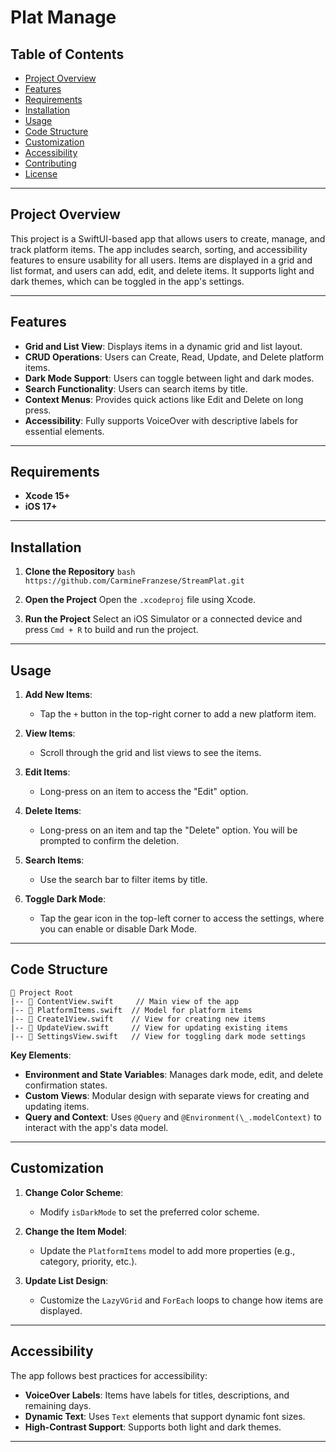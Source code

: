 # Plat Manage

## Table of Contents
- [Project Overview](#project-overview)
- [Features](#features)
- [Requirements](#requirements)
- [Installation](#installation)
- [Usage](#usage)
- [Code Structure](#code-structure)
- [Customization](#customization)
- [Accessibility](#accessibility)
- [Contributing](#contributing)
- [License](#license)

---

## Project Overview
This project is a SwiftUI-based app that allows users to create, manage, and track platform items. The app includes search, sorting, and accessibility features to ensure usability for all users. Items are displayed in a grid and list format, and users can add, edit, and delete items. It supports light and dark themes, which can be toggled in the app's settings.

---

## Features
- **Grid and List View**: Displays items in a dynamic grid and list layout.
- **CRUD Operations**: Users can Create, Read, Update, and Delete platform items.
- **Dark Mode Support**: Users can toggle between light and dark modes.
- **Search Functionality**: Users can search items by title.
- **Context Menus**: Provides quick actions like Edit and Delete on long press.
- **Accessibility**: Fully supports VoiceOver with descriptive labels for essential elements.

---

## Requirements
- **Xcode 15+**
- **iOS 17+**

---

## Installation

1. **Clone the Repository**
   `bash https://github.com/CarmineFranzese/StreamPlat.git`
   
2. **Open the Project**
   Open the `.xcodeproj` file using Xcode.

3. **Run the Project**
   Select an iOS Simulator or a connected device and press `Cmd + R` to build and run the project.

---

## Usage

1. **Add New Items**:
   - Tap the `+` button in the top-right corner to add a new platform item.

2. **View Items**:
   - Scroll through the grid and list views to see the items.

3. **Edit Items**:
   - Long-press on an item to access the "Edit" option.

4. **Delete Items**:
   - Long-press on an item and tap the "Delete" option. You will be prompted to confirm the deletion.

5. **Search Items**:
   - Use the search bar to filter items by title.

6. **Toggle Dark Mode**:
   - Tap the gear icon in the top-left corner to access the settings, where you can enable or disable Dark Mode.

---

## Code Structure

```
📁 Project Root
|-- 📄 ContentView.swift     // Main view of the app
|-- 📄 PlatformItems.swift  // Model for platform items
|-- 📄 Create1View.swift    // View for creating new items
|-- 📄 UpdateView.swift     // View for updating existing items
|-- 📄 SettingsView.swift   // View for toggling dark mode settings
```

**Key Elements**:
- **Environment and State Variables**: Manages dark mode, edit, and delete confirmation states.
- **Custom Views**: Modular design with separate views for creating and updating items.
- **Query and Context**: Uses `@Query` and `@Environment(\_.modelContext)` to interact with the app's data model.

---

## Customization

1. **Change Color Scheme**:
   - Modify `isDarkMode` to set the preferred color scheme.

2. **Change the Item Model**:
   - Update the `PlatformItems` model to add more properties (e.g., category, priority, etc.).

3. **Update List Design**:
   - Customize the `LazyVGrid` and `ForEach` loops to change how items are displayed.

---

## Accessibility

The app follows best practices for accessibility:
- **VoiceOver Labels**: Items have labels for titles, descriptions, and remaining days.
- **Dynamic Text**: Uses `Text` elements that support dynamic font sizes.
- **High-Contrast Support**: Supports both light and dark themes.

---
